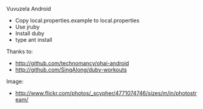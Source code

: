 Vuvuzela Android

* Copy local.properties.example to local.properties
* Use jruby
* Install duby
* type ant install

Thanks to: 
  * http://github.com/technomancy/ohai-android
  * http://github.com/SingAlong/duby-workouts
  
Image:
  * http://www.flickr.com/photos/_scypher/4771074746/sizes/m/in/photostream/